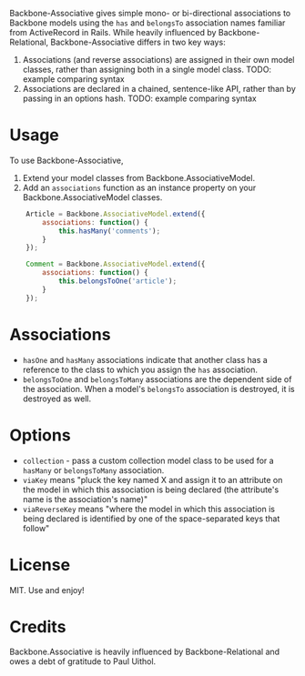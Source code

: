 Backbone-Associative gives simple mono- or bi-directional associations
to Backbone models using the `has` and `belongsTo` association names
familiar from ActiveRecord in Rails. While heavily influenced by
Backbone-Relational, Backbone-Associative differs in two key ways:

1. Associations (and reverse associations) are assigned in their own model classes,
rather than assigning both in a single model class. TODO: example comparing syntax
2. Associations are declared in a chained, sentence-like API, rather
   than by passing in an options hash.  TODO: example comparing syntax

# Usage
To use Backbone-Associative,

1. Extend your model classes from Backbone.AssociativeModel.
2. Add an `associations` function as an instance property on your Backbone.AssociativeModel classes.

```javascript
    Article = Backbone.AssociativeModel.extend({
        associations: function() {
            this.hasMany('comments');
        }
    });

    Comment = Backbone.AssociativeModel.extend({
        associations: function() {
            this.belongsToOne('article');
        }
    });
```
# Associations
* `hasOne` and `hasMany` associations indicate that another class has a
reference to the class to which you assign the `has` association.
* `belongsToOne` and `belongsToMany` associations are the dependent side of
  the association.  When a model's `belongsTo` association is destroyed,
it is destroyed as well.

# Options
* `collection` - pass a custom collection model class to be used for a
  `hasMany` or `belongsToMany` association.
* `viaKey` means "pluck the key named X and assign it to an attribute on the model in which this association is being declared (the attribute's name is the association's name)"
* `viaReverseKey` means "where the model in which this association is being declared is identified by one of the space-separated keys that follow"

# License
MIT.  Use and enjoy!

# Credits
Backbone.Associative is heavily influenced by Backbone-Relational and
owes a debt of gratitude to Paul Uithol.
